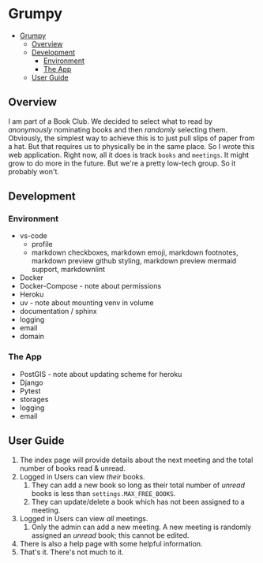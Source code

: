 # Grumpy

- [Grumpy](#grumpy)
  - [Overview](#overview)
  - [Development](#development)
    - [Environment](#environment)
    - [The App](#the-app)
  - [User Guide](#user-guide)

## Overview

I am part of a Book Club.  We decided to select what to read by _anonymously_ nominating books and then _randomly_ selecting them.  Obviously, the simplest way to achieve this is to just pull slips of paper from a hat.  But that requires us to physically be in the same place.  So I wrote this web application.  Right now, all it does is track `books` and `meetings`.  It might grow to do more in the future.  But we're a pretty low-tech group.  So it probably won't.

## Development

### Environment

* vs-code
  * profile
  * markdown checkboxes, markdown emoji, markdown footnotes, markdown preview github styling, markdown preview mermaid support, markdownlint
* Docker
* Docker-Compose - note about permissions
* Heroku
* uv - note about mounting venv in volume
* documentation / sphinx
* logging
* email
* domain

### The App

* PostGIS - note about updating scheme for heroku
* Django
* Pytest
* storages
* logging
* email

## User Guide

1. The index page will provide details about the next meeting and the total number of books read & unread.
2. Logged in Users can view _their_ books.
   1. They can add a new book so long as their total number of _unread_ books is less than `settings.MAX_FREE_BOOKS`.
   2. They can update/delete a book which has not been assigned to a meeting.
3. Logged in Users can view _all_ meetings.
   1. Only the admin can add a new meeting.  A new meeting is randomly assigned an _unread_ book; this cannot be edited.
4. There is also a help page with some helpful information.
5. That's it.  There's not much to it.
